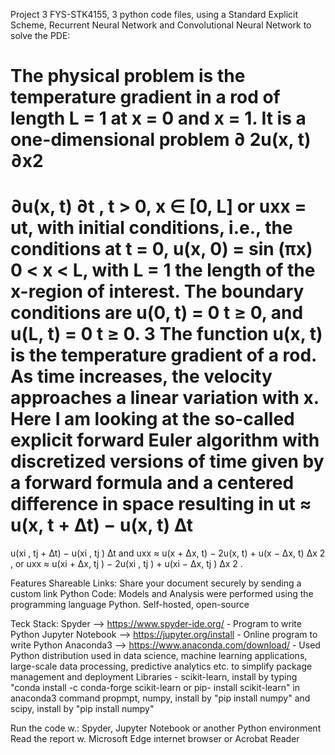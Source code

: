Project 3 FYS-STK4155, 3 python code files, using a Standard Explicit Scheme, Recurrent Neural Network and Convolutional Neural Network to solve the PDE:

The physical problem is the
temperature gradient in a rod of length L = 1 at x = 0 and x = 1. It is a 
one-dimensional problem
∂
2u(x, t)
∂x2
=
∂u(x, t)
∂t , t > 0, x ∈ [0, L]
or
uxx = ut,
with initial conditions, i.e., the conditions at t = 0,
u(x, 0) = sin (πx) 0 < x < L,
with L = 1 the length of the x-region of interest. The boundary conditions are
u(0, t) = 0 t ≥ 0,
and
u(L, t) = 0 t ≥ 0.
3
The function u(x, t) is the temperature gradient of a rod. As time increases,
the velocity approaches a linear variation with x.
Here I am looking at the so-called explicit forward Euler algorithm with
discretized versions of time given by a forward formula and a centered difference
in space resulting in
ut ≈
u(x, t + ∆t) − u(x, t)
∆t
=
u(xi
, tj + ∆t) − u(xi
, tj )
∆t
and
uxx ≈
u(x + ∆x, t) − 2u(x, t) + u(x − ∆x, t)
∆x
2
,
or
uxx ≈
u(xi + ∆x, tj ) − 2u(xi
, tj ) + u(xi − ∆x, tj )
∆x
2
.

Features Shareable Links: Share your document securely by sending a custom link Python Code: Models and Analysis were performed using the programming language Python. Self-hosted, open-source

Teck Stack: Spyder --> https://www.spyder-ide.org/ - Program to write Python Jupyter Notebook --> https://jupyter.org/install - Online program to write Python Anaconda3 --> https://www.anaconda.com/download/ - Used Python distribution used in data science, machine learning applications, large-scale data processing, predictive analytics etc. to simplify package management and deployment Libraries - scikit-learn, install by typing "conda install -c conda-forge scikit-learn or pip- install scikit-learn" in anaconda3 command propmpt, numpy, install by "pip install numpy" and scipy, install by "pip install numpy"

Run the code w.: Spyder, Jupyter Notebook or another Python environment Read the report w. Microsoft Edge internet browser or Acrobat Reader
